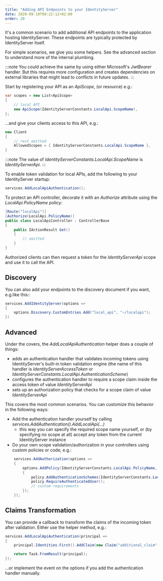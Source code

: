 ```yaml
---
title: "Adding API Endpoints to your IdentityServer"
date: 2020-09-10T08:22:12+02:00
order: 20
---
```


It's a common scenario to add additional API endpoints to the application hosting IdentityServer.
These endpoints are typically protected by IdentityServer itself.

For simple scenarios, we give you some helpers. See the advanced section to understand more of the internal plumbing.

:::note
You could achieve the same by using either Microsoft's *JwtBearer* handler. But this requires more configuration and creates dependencies on external libraries that might lead to conflicts in future updates.
:::

Start by registering your API as an *ApiScope*, (or resource) e.g.:

```cs
var scopes = new List<ApiScope>
{
    // local API
    new ApiScope(IdentityServerConstants.LocalApi.ScopeName),
};
```

...and give your clients access to this API, e.g.:

```cs
new Client
{
    // rest omitted
    AllowedScopes = { IdentityServerConstants.LocalApi.ScopeName },   
}
```

:::note
The value of *IdentityServerConstants.LocalApi.ScopeName* is *IdentityServerApi*.
:::

To enable token validation for local APIs, add the following to your IdentityServer startup:

```cs
services.AddLocalApiAuthentication();
```

To protect an API controller, decorate it with an *Authorize* attribute using the *LocalApi.PolicyName* policy:

```cs
[Route("localApi")]
[Authorize(LocalApi.PolicyName)]
public class LocalApiController : ControllerBase
{
    public IActionResult Get()
    {
        // omitted
    }
}
```

Authorized clients can then request a token for the *IdentityServerApi* scope and use it to call the API.

## Discovery
You can also add your endpoints to the discovery document if you want, e.g.like this::

```cs
services.AddIdentityServer(options =>
{
    options.Discovery.CustomEntries.Add("local_api", "~/localapi");
})
```

## Advanced
Under the covers, the *AddLocalApiAuthentication* helper does a couple of things:

* adds an authentication handler that validates incoming tokens using IdentityServer's built-in token validation engine (the name of this handler is *IdentityServerAccessToken* or *IdentityServerConstants.LocalApi.AuthenticationScheme*)
* configures the authentication handler to require a scope claim inside the access token of value *IdentityServerApi*
* sets up an authorization policy that checks for a scope claim of value *IdentityServerApi*

This covers the most common scenarios. You can customize this behavior in the following ways:

* Add the authentication handler yourself by calling *services.AddAuthentication().AddLocalApi(...)*
    * this way you can specify the required scope name yourself, or (by specifying no scope at all) accept any token from the current IdentityServer instance
* Do your own scope validation/authorization in your controllers using custom policies or code, e.g.:


```cs
    services.AddAuthorization(options =>
    {
        options.AddPolicy(IdentityServerConstants.LocalApi.PolicyName, policy =>
        {
            policy.AddAuthenticationSchemes(IdentityServerConstants.LocalApi.AuthenticationScheme);
            policy.RequireAuthenticatedUser();
            // custom requirements
        });
    });
```

## Claims Transformation
You can provide a callback to transform the claims of the incoming token after validation.
Either use the helper method, e.g.:

```cs
services.AddLocalApiAuthentication(principal =>
{
    principal.Identities.First().AddClaim(new Claim("additional_claim", "additional_value"));

    return Task.FromResult(principal);
});
```
    
...or implement the event on the options if you add the authentication handler manually.
